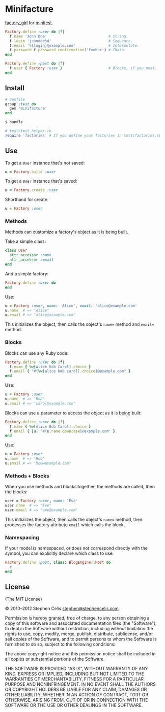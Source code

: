 # Minifacture

[factory_girl][1] for [minitest][2].

[1]: https://github.com/thoughtbot/factory_girl
[2]: https://github.com/seattlerb/minitest

``` ruby
Factory.define :user do |f|
  f.name 'John Doe'                            # String.
  f.login 'johndoe%d'                          # Sequence.
  f.email '%{login}@example.com'               # Interpolate.
  f.password f.password_confirmation('foobar') # Chain.
end

Factory.define :post do |f|
  f.user { Factory :user }                     # Blocks, if you must.
end
```


## Install

``` ruby
# Gemfile
group :test do
  gem 'minifacture'
end
```

``` sh
$ bundle
```

``` ruby
# test/test_helper.rb
require 'factories' # If you define your factories in test/factories.rb
```


## Use

To get a `User` instance that's not saved:

``` ruby
u = Factory.build :user
```

To get a `User` instance that's saved:

``` ruby
u = Factory.create :user
```

Shorthand for create:

``` ruby
u = Factory :user
```


### Methods

Methods can customize a factory's object as it is being built.

Take a simple class:

``` ruby
class User
  attr_accessor :name
  attr_accessor :email
end
```

And a simple factory:

``` ruby
Factory.define :user do
end
```

Use:

``` ruby
u = Factory :user, name: 'Alice', email: 'alice@example.com'
u.name  # => "Alice"
u.email # => "alice@example.com"
```

This initializes the object, then calls the object's `name=` method and
`email=` method.


### Blocks

Blocks can use any Ruby code:

``` ruby
Factory.define :user do |f|
  f.name { %w[Alice Bob Carol].choice }
  f.email { "#{%w[alice bob carol].choice}@example.com" }
end
```

Use:

``` ruby
u = Factory :user
u.name  # => "Bob"
u.email # => "carol@example.com"
```

Blocks can use a parameter to access the object as it is being built:

``` ruby
Factory.define :user do |f|
  f.name { %w[Alice Bob Carol].choice }
  f.email { |u| "#{u.name.downcase}@example.com" }
end
```

Use:

``` ruby
u = Factory :user
u.name  # => "Bob"
u.email # => "bob@example.com"
```


### Methods + Blocks

When you use methods and blocks together, the methods are called, then the
blocks:

``` ruby
user = Factory :user, name: 'Eve'
user.name  # => "Eve"
user.email # => "eve@example.com"
```

This initializes the object, then calls the object's `name=` method, then
processes the factory attribute `email` which calls the block.


### Namespacing

If your model is namespaced, or does not correspond directly with the symbol,
you can explicitly declare which class to use:

```ruby
Factory.define :post, class: BlogEngine::Post do
  # ...
end
```


## License

(The MIT License)

© 2010–2012 Stephen Celis <stephen@stephencelis.com>.

Permission is hereby granted, free of charge, to any person obtaining a copy
of this software and associated documentation files (the "Software"), to deal
in the Software without restriction, including without limitation the rights
to use, copy, modify, merge, publish, distribute, sublicense, and/or sell
copies of the Software, and to permit persons to whom the Software is
furnished to do so, subject to the following conditions:

The above copyright notice and this permission notice shall be included in all
copies or substantial portions of the Software.

THE SOFTWARE IS PROVIDED "AS IS", WITHOUT WARRANTY OF ANY KIND, EXPRESS OR
IMPLIED, INCLUDING BUT NOT LIMITED TO THE WARRANTIES OF MERCHANTABILITY,
FITNESS FOR A PARTICULAR PURPOSE AND NONINFRINGEMENT. IN NO EVENT SHALL THE
AUTHORS OR COPYRIGHT HOLDERS BE LIABLE FOR ANY CLAIM, DAMAGES OR OTHER
LIABILITY, WHETHER IN AN ACTION OF CONTRACT, TORT OR OTHERWISE, ARISING FROM,
OUT OF OR IN CONNECTION WITH THE SOFTWARE OR THE USE OR OTHER DEALINGS IN THE
SOFTWARE.
